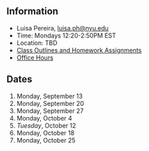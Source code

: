 ## Information

* Luisa Pereira, luisa.ph@nyu.edu
* Time: Mondays 12:20-2:50PM EST
* Location: TBD
* [Class Outlines and Homework Assignments](https://github.com/ITPNYU/ICM-2021-Code/wiki/Homework-Luisa)
* [Office Hours](https://calendar.google.com/calendar/selfsched?sstoken=UU1WMTVTeUQzVjhUfGRlZmF1bHR8NmJlYmZkZWU4NjRlMGEzMzg3NDA1NTNhODU2OTBmNTc)

## Dates

1. Monday, September 13
2. Monday, September 20
3. Monday, September 27
4. Monday, October 4
5. *Tuesday*, October 12
6. Monday, October 18
7. Monday, October 25
